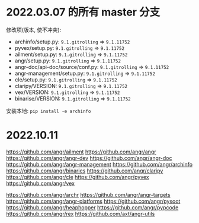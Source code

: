 # 2022.03.07 的所有 master 分支

修改项(版本, 使不冲突):
- archinfo/setup.py: `9.1.gitrolling` => `9.1.11752`
- pyvex/setup.py: `9.1.gitrolling` => `9.1.11752`
- ailment/setup.py: `9.1.gitrolling` => `9.1.11752`
- angr/setup.py: `9.1.gitrolling` => `9.1.11752`
- angr-doc/api-doc/source/conf.py: `9.1.gitrolling` => `9.1.11752`
- angr-management/setup.py: `9.1.gitrolling` => `9.1.11752`
- cle/setup.py: `9.1.gitrolling` => `9.1.11752`
- claripy/VERSION: `9.1.gitrolling` => `9.1.11752`
- vex/VERSION: `9.1.gitrolling` => `9.1.11752`
- binarise/VERSION: `9.1.gitrolling` => `9.1.11752`


安装本地: `pip install -e archinfo`


# 2022.10.11

https://github.com/angr/ailment
https://github.com/angr/angr
https://github.com/angr/angr-dev
https://github.com/angr/angr-doc
https://github.com/angr/angr-management
https://github.com/angr/archinfo
https://github.com/angr/binaries
https://github.com/angr/claripy
https://github.com/angr/cle
https://github.com/angr/pyvex
https://github.com/angr/vex


https://github.com/angr/archr
https://github.com/angr/angr-targets
https://github.com/angr/angr-platforms
https://github.com/angr/pysoot
https://github.com/angr/heaphopper
https://github.com/angr/pypcode
https://github.com/angr/rex
https://github.com/axt/angr-utils
